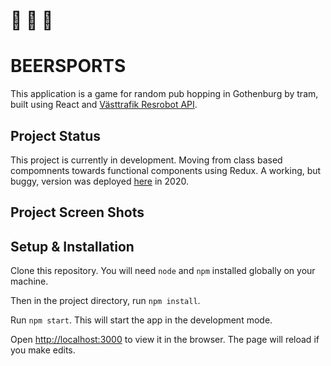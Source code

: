 # :ferris_wheel: :beers: :trolleybus:

# BEERSPORTS

This application is a game for random pub hopping in Gothenburg by tram, built using React and [Västtrafik Resrobot API](https://www.trafiklab.se/api/resrobot-sok-resa/dokumentation-resrobot-sok-resa-0).

## Project Status

This project is currently in development. Moving from class based compomnents towards functional components using Redux. A working, but buggy, version was deployed [here](https://beersports666.firebaseapp.com/) in 2020.

## Project Screen Shots

## Setup & Installation

Clone this repository. You will need `node` and `npm` installed globally on your machine.

Then in the project directory, run `npm install`.

Run `npm start`. This will start the app in the development mode.

Open [http://localhost:3000](http://localhost:3000) to view it in the browser. The page will reload if you make edits.

